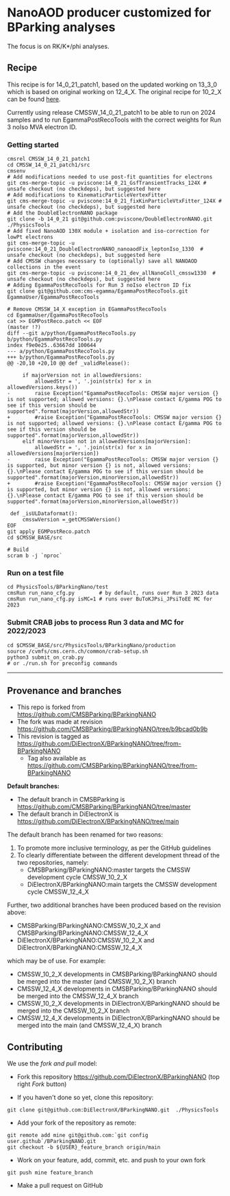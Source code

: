 # NanoAOD producer customized for BParking analyses 

The focus is on RK/K*/phi analyses.

## Recipe

This recipe is for 14_0_21_patch1, based on the updated working on 13_3_0 which is based on original working on 12_4_X. The original recipe for 10_2_X can be found [here](https://github.com/CMSBParking/BParkingNANO/blob/master/README.md).

Currently using release CMSSW_14_0_21_patch1 to be able to run on 2024 samples and to run EgammaPostRecoTools with the correct weights for Run 3 noIso MVA electron ID.

### Getting started

```shell
cmsrel CMSSW_14_0_21_patch1
cd CMSSW_14_0_21_patch1/src
cmsenv
# Add modifications needed to use post-fit quantities for electrons
git cms-merge-topic -u pviscone:14_0_21_GsfTransientTracks_124X # unsafe checkout (no checkdeps), but suggested here
# Add modifications to KinematicParticleVertexFitter
git cms-merge-topic -u pviscone:14_0_21_fixKinParticleVtxFitter_124X # unsafe checkout (no checkdeps), but suggested here
# Add the DoubleElectronNANO package
git clone -b 14_0_21 git@github.com:pviscone/DoubleElectronNANO.git ./PhysicsTools
# Add fixed NanoAOD 130X module + isolation and iso-correction for lowPt electrons
git cms-merge-topic -u pviscone:14_0_21_DoubleElectronNANO_nanoaodFix_leptonIso_1330  # unsafe checkout (no checkdeps), but suggested here
# Add CMSSW changes necessary to (optionally) save all NANOAOD collections in the event
git cms-merge-topic -u pviscone:14_0_21_dev_allNanoColl_cmssw1330  # unsafe checkout (no checkdeps), but suggested here
# Adding EgammaPostRecoTools for Run 3 noIso electron ID fix
git clone git@github.com:cms-egamma/EgammaPostRecoTools.git EgammaUser/EgammaPostRecoTools

# Remove CMSSW_14_X exception in EGammaPostRecoTools
cd EgammaUser/EgammaPostRecoTools
cat >> EGMPostReco.patch << EOF                                                                                                                                                                                                                    (master !?)
diff --git a/python/EgammaPostRecoTools.py b/python/EgammaPostRecoTools.py
index f9e0e25..63667dd 100644
--- a/python/EgammaPostRecoTools.py
+++ b/python/EgammaPostRecoTools.py
@@ -20,10 +20,10 @@ def _validRelease():

     if majorVersion not in allowedVersions:
         allowedStr = ', '.join(str(x) for x in allowedVersions.keys())
-        raise Exception("EgammaPostRecoTools: CMSSW major version {} is not supported; allowed versions: {}.\nPlease contact E/gamma POG to see if this version should be supported".format(majorVersion,allowedStr))
+        #raise Exception("EgammaPostRecoTools: CMSSW major version {} is not supported; allowed versions: {}.\nPlease contact E/gamma POG to see if this version should be supported".format(majorVersion,allowedStr))
     elif minorVersion not in allowedVersions[majorVersion]:
         allowedStr = ', '.join(str(x) for x in allowedVersions[majorVersion])
-        raise Exception("EgammaPostRecoTools: CMSSW major version {} is supported, but minor version {} is not, allowed versions: {}.\nPlease contact E/gamma POG to see if this version should be supported".format(majorVersion,minorVersion,allowedStr))
+        #raise Exception("EgammaPostRecoTools: CMSSW major version {} is supported, but minor version {} is not, allowed versions: {}.\nPlease contact E/gamma POG to see if this version should be supported".format(majorVersion,minorVersion,allowedStr))

 def _isULDataformat():
     cmsswVersion =_getCMSSWVersion()
EOF
git apply EGMPostReco.patch
cd $CMSSW_BASE/src

# Build 
scram b -j `nproc`
```

### Run on a test file
```shell
cd PhysicsTools/BParkingNano/test
cmsRun run_nano_cfg.py        # by default, runs over Run 3 2023 data
cmsRun run_nano_cfg.py isMC=1 # runs over BuToKJPsi_JPsiToEE MC for 2023
```

### Submit CRAB jobs to process Run 3 data and MC for 2022/2023

```shell
cd $CMSSW_BASE/src/PhysicsTools/BParkingNano/production
source /cvmfs/cms.cern.ch/common/crab-setup.sh
python3 submit_on_crab.py
# or ./run.sh for preconfig commands
```

---

## Provenance and branches

- This repo is forked from https://github.com/CMSBParking/BParkingNANO 
- The fork was made at revision https://github.com/CMSBParking/BParkingNANO/tree/b9bcad0b9b
- This revision is tagged as https://github.com/DiElectronX/BParkingNANO/tree/from-BParkingNANO
   - Tag also available as https://github.com/CMSBParking/BParkingNANO/tree/from-BParkingNANO

**Default branches:**
- The default branch in CMSBParking is https://github.com/CMSBParking/BParkingNANO/tree/master
- The default branch in DiElectronX is https://github.com/DiElectronX/BParkingNANO/tree/main

The default branch has been renamed for two reasons:

1) To promote more inclusive terminology, as per the GitHub guidelines
2) To clearly differentiate between the different development thread of the two repositories, namely:
   - CMSBParking/BParkingNANO:master targets the CMSSW development cycle CMSSW_10_2_X
   - DiElectronX/BParkingNANO:main targets the CMSSW development cycle CMSSW_12_4_X

Further, two additional branches have been produced based on the revision above:

- CMSBParking/BParkingNANO:CMSSW_10_2_X and CMSBParking/BParkingNANO:CMSSW_12_4_X
- DiElectronX/BParkingNANO:CMSSW_10_2_X and DiElectronX/BParkingNANO:CMSSW_12_4_X

which may be of use. For example:

- CMSSW_10_2_X developments in CMSBParking/BParkingNANO should be merged into the master (and CMSSW_10_2_X) branch 
- CMSSW_12_4_X developments in CMSBParking/BParkingNANO should be merged into the CMSSW_12_4_X branch
- CMSSW_10_2_X developments in DiElectronX/BParkingNANO should be merged into the CMSSW_10_2_X branch 
- CMSSW_12_4_X developments in DiElectronX/BParkingNANO should be merged into the main (and CMSSW_12_4_X) branch

## Contributing

We use the _fork and pull_ model:

- Fork this repository https://github.com/DiElectronX/BParkingNANO (top right _Fork_ button)

- If you haven't done so yet, clone this repository:

```shell
git clone git@github.com:DiElectronX/BParkingNANO.git  ./PhysicsTools
```

- Add your fork of the repository as remote:

```shell
git remote add mine git@github.com:`git config user.github`/BParkingNANO.git
git checkout -b ${USER}_feature_branch origin/main
```

- Work on your feature, add, commit, etc. and push to your own fork

```shell
git push mine feature_branch
```

- Make a pull request on GitHub
